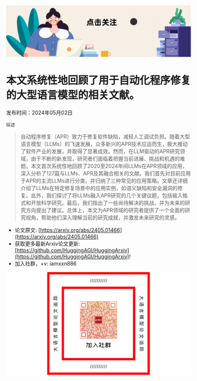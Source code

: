![](https://raw.githubusercontent.com/HuggingAGI/HuggingArxiv/main/imgs/follow2.gif)
# 本文系统性地回顾了用于自动化程序修复的大型语言模型的相关文献。
发布时间：2024年05月02日

`综述`
> 自动程序修复（APR）致力于修复软件缺陷，减轻人工调试负担。随着大型语言模型（LLMs）的飞速发展，众多新兴的APR技术应运而生，极大推动了软件产业的发展，并取得了显著成效。然而，在LLM驱动的APR研究领域，由于不断的新发现，研究者们面临着把握当前进展、挑战和机遇的难题。本文首次系统性地回顾了2020至2024年间LLMs在APR领域的应用，深入分析了127篇与LLMs、APR及其融合相关的文献。我们首先对目前应用于APR的主流LLMs进行分类，并归纳了三种常见的应用策略。文章还详细介绍了LLMs在特定修复场景中的应用实例，如语义缺陷和安全漏洞的修复。此外，我们探讨了将LLMs融入APR研究的几个关键议题，包括输入格式和开放科学研究。最后，我们指出了一些尚待解决的挑战，并为未来的研究方向提出了建议。总体上，本文为APR领域的研究者提供了一个全面的研究视角，帮助他们深入理解当前的研究成就，并激发未来研究的灵感。



- 论文原文: [https://arxiv.org/abs/2405.01466](https://arxiv.org/abs/2405.01466)
- 获取更多最新Arxiv论文更新: [https://github.com/HuggingAGI/HuggingArxiv](https://github.com/HuggingAGI/HuggingArxiv)!
- 加入社群，+v: iamxxn886

![](https://raw.githubusercontent.com/HuggingAGI/HuggingArxiv/main/imgs/qrcode.png)